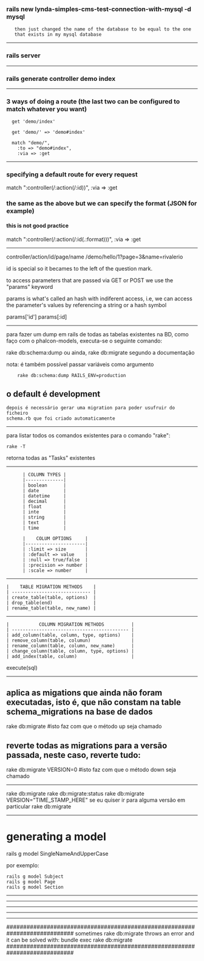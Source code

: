 ###   rails new lynda-simples-cms-test-connection-with-mysql -d mysql

	   then just changed the name of the database to be equal to the one
	   that exists in my mysql database

---

###   rails server

---

###   rails generate controller demo index

---

### 3 ways of doing a route (the last two can be configured to match whatever you want)

	  get 'demo/index'

	  get 'demo/' => 'demo#index'

	  match "demo/",
	    :to => "demo#index",
	    :via => :get

---

### specifying a default route for every request
  match ":controller(/:action(/:id))", :via => :get

### the same as the above but we can specify the format (JSON for example)
#### this is not good practice
  match ":controller(/:action(/:id(.:format)))", :via => :get

---

controller/action/id/page/name
/demo/hello/1?page=3&name=rivalerio

id is special so it becames to the left of the question mark.

to access parameters that are passed via GET or POST we use the "params" keyword

params is what's called an hash with indiferent access, i.e,
we can access the parameter's values by referencing a string or a hash symbol

params['id']
params[:id]

---

para fazer um dump em rails de todas as tabelas existentes na BD,
como faço com o phalcon-models, executa-se o seguinte comando:

rake db:schema:dump    ou ainda, rake db:migrate segundo a documentação

nota: é também possível passar variáveis como argumento

		rake db:schema:dump RAILS_ENV=production

o default é development
---
	depois é necessário gerar uma migration para poder usufruir do ficheiro
	schema.rb que foi criado automaticamente

---

 para listar todos os comandos existentes para o comando "rake":

 	rake -T

retorna todas as "Tasks" existentes

---
		  | COLUMN TYPES |
	  	  |--------------|
	  	  | boolean      |
	  	  | date         |
	  	  | datetime     |
	  	  | decimal      |
	  	  | float        |
	  	  | inte         |
	  	  | string       |
	  	  | text         |
	  	  | time         |

		  |    COLUM OPTIONS     |
		  |----------------------|
		  | :limit => size       |
		  | :default => value    |
		  | :null => true/false  |
		  | :precision => number |
		  | :scale => number     |

---
	|    TABLE MIGRATION METHODS    |
	| ----------------------------- |
	| create_table(table, options)  |
	| drop_table(end)               |
	| rename_table(table, new_name) |

---

	|           COLUMN MIGRATION METHODS          |
	| ------------------------------------------- |
	| add_column(table, column, type, options)    |
	| remove_column(table, columun)               |
	| rename_column(table, column, new_name)      |
	| change_column(table, column, type, options) |
	| add_index(table, column)                    |


execute(sql)

---

## aplica as migations que ainda não foram executadas, isto é, que não constam na table schema_migrations na base de dados
rake db:migrate		#isto faz com que o método up seja chamado

## reverte todas as migrations para a versão passada, neste caso, reverte tudo:
rake db:migrate VERSION=0    #isto faz com que o método down seja chamado

---

rake db:migrate
rake db:migrate:status
rake db:migrate VERSION="TIME_STAMP_HERE" se eu quiser ir para alguma versão em particular
rake db:migrate

---
# generating a model

rails g model SingleNameAndUpperCase

por exemplo:

	rails g model Subject
	rails g model Page
	rails g model Section

---
---
---
---
---

############################################################################
sometimes rake db:migrate throws an error and it can be solved with:
	bundle exec rake db:migrate
############################################################################


